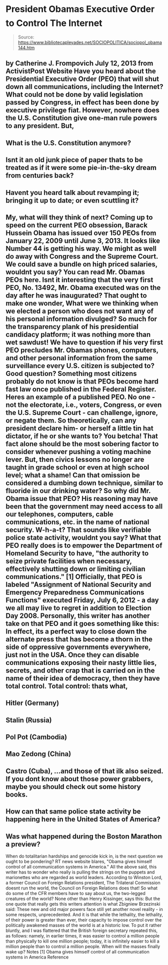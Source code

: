 # President Obamas Executive Order to Control The Internet

> Source: https://www.bibliotecapleyades.net/SOCIOPOLITICA/sociopol_obama144.htm

by Catherine J. Frompovich
July 12, 2013
from
ActivistPost Website
Have you heard about the Presidential
Executive Order (PEO) that will shut down all communications, including
the Internet?
What could not be done by valid legislation
passed by Congress, in effect has been done by executive privilege fiat.
However, nowhere does the U.S. Constitution give one-man rule powers to any
president.
But,
-
What is the U.S. Constitution anymore?
-
Isnt it an old junk piece of paper
thats to be treated as if it were some pie-in-the-sky dream from
centuries back?
-
Havent you heard talk about revamping
it; bringing it up to date; or even scuttling it?
-
My, what will they think of next?
Coming up to speed on the current PEO obsession,
Barack
Hussein Obama has issued over 150 PEOs from January 22, 2009
until June 3, 2013.
It looks like Number 44 is getting his way. We
might as well do away with Congress and the Supreme Court. We could save a
bundle on high priced salaries, wouldnt you say? You can read Mr. Obamas
PEOs
here.
Isnt it interesting that the very first PEO, No. 13492, Mr. Obama executed
was on the day after he was inaugurated?
That ought to make one wonder,
What were we thinking when we elected a
person who does not want any of his personal information divulged?
So much for the transparency plank of his
presidential candidacy platform; it was nothing more than wet sawdust!
We have to question if his very first PEO precludes Mr. Obamas phones,
computers, and other personal information from the same surveillance every
U.S. citizen is subjected to? Good question?
Something most citizens probably do not know is that PEOs become hard
fast law once published in the Federal Register. Heres an example of
a published PEO.
No one - not the electorate, i.e., voters, Congress, or even the U.S.
Supreme Court - can challenge, ignore, or negate them.
So theoretically, can any president declare him-
or herself a little tin hat dictator, if he or she wants to? You betcha!
That fact alone should be the most sobering factor to consider whenever
pushing a voting machine lever. But, then civics lessons no longer are
taught in grade school or even at high school level; what a shame!
Can that omission be considered a dumbing down
technique, similar to fluoride in our drinking water?
So why did Mr. Obama issue that PEO? His
reasoning may have been that the government may need access to all our
telephones, computers, cable communications, etc. in the name of national
security. W-h-a-t? That sounds like verifiable police state activity,
wouldnt you say?
What that PEO really does is to empower the Department of Homeland
Security to have,
"the authority to seize private facilities
when necessary, effectively shutting down or limiting civilian
communications." [1]
Officially, that PEO is labeled "Assignment
of National Security and Emergency Preparedness Communications Functions"
executed Friday, July 6, 2012 - a day we all may live to regret in addition
to Election Day 2008.
Personally, this writer has another take on that PEO and it goes something
like this: In effect, its a perfect way to close down the alternate press
that has become a thorn in the side of oppressive governments everywhere,
just not in the USA.
Once they can disable communications exposing
their nasty little lies, secrets, and other crap that is carried on in the
name of their idea of democracy, then they have total control.
Total control: thats what,
-
Hitler (Germany)
-
Stalin (Russia)
-
Pol Pot (Cambodia)
-
Mao Zedong (China)
-
Castro (Cuba),
...and those of that ilk also seized.
If you dont know about those power grabbers,
maybe you should check out some history books.
-
How can that same police state activity
be happening here in the United States of America?
-
Was what happened during the Boston
Marathon a preview?
-
When do totalitarian hardships and
genocide kick in, is the next question we ought to be pondering?
RT news website blares, "Obama
gives himself control of all communication systems in America."
All the above said, this writer has to wonder who really is pulling the
strings on the puppets and marionettes who are regarded as world leaders.
According to Winston Lord, a former
Council on Foreign Relations president,
The
Trilateral Commission doesnt run the
world, the
Council on Foreign Relations does
that!
So what do some of the CFR members have to say
about us, the two-legged creatures of the world?
None other than
Henry
Kissinger, says this:
But the one quote that really gets this writers
attention is what
Zbigniew Brzezinski said:
These new and old major powers face still
yet another novel reality - in some respects, unprecedented.
And it is that while the lethality, the
lethality, of their power is greater than ever, their capacity to impose
control over the politically awakened masses of the world is at a
historic low.
To put it rather bluntly, and I was
flattered that the British foreign secretary repeated this, as follows:
namely, in earlier times, it was easier to control a million people than
physically to kill one million people; today, it is infinitely easier to
kill a million people than to control a million people.
When will the masses finally wake up?
Notes
[1]
Obama gives himself control of all
communication systems in America
Reference
